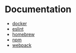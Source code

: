 Documentation
=============

- [docker](docker.md)
- [eslint](eslint.md)
- [homebrew](homebrew.md)
- [npm](npm.md)
- [webpack](webpack.md)